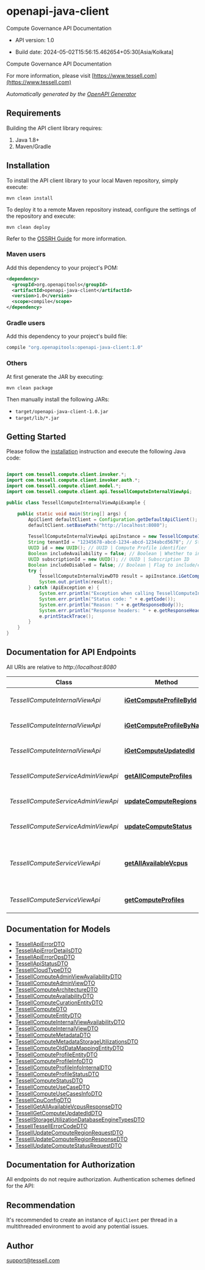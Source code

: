 # openapi-java-client

Compute Governance API Documentation

- API version: 1.0

- Build date: 2024-05-02T15:56:15.462654+05:30[Asia/Kolkata]

Compute Governance  API Documentation

  For more information, please visit [https://www.tessell.com](https://www.tessell.com)

*Automatically generated by the [OpenAPI Generator](https://openapi-generator.tech)*

## Requirements

Building the API client library requires:

1. Java 1.8+
2. Maven/Gradle

## Installation

To install the API client library to your local Maven repository, simply execute:

```shell
mvn clean install
```

To deploy it to a remote Maven repository instead, configure the settings of the repository and execute:

```shell
mvn clean deploy
```

Refer to the [OSSRH Guide](http://central.sonatype.org/pages/ossrh-guide.html) for more information.

### Maven users

Add this dependency to your project's POM:

```xml
<dependency>
  <groupId>org.openapitools</groupId>
  <artifactId>openapi-java-client</artifactId>
  <version>1.0</version>
  <scope>compile</scope>
</dependency>
```

### Gradle users

Add this dependency to your project's build file:

```groovy
compile "org.openapitools:openapi-java-client:1.0"
```

### Others

At first generate the JAR by executing:

```shell
mvn clean package
```

Then manually install the following JARs:

- `target/openapi-java-client-1.0.jar`
- `target/lib/*.jar`

## Getting Started

Please follow the [installation](#installation) instruction and execute the following Java code:

```java

import com.tessell.compute.client.invoker.*;
import com.tessell.compute.client.invoker.auth.*;
import com.tessell.compute.client.model.*;
import com.tessell.compute.client.api.TessellComputeInternalViewApi;

public class TessellComputeInternalViewApiExample {

    public static void main(String[] args) {
        ApiClient defaultClient = Configuration.getDefaultApiClient();
        defaultClient.setBasePath("http://localhost:8080");
        
        TessellComputeInternalViewApi apiInstance = new TessellComputeInternalViewApi(defaultClient);
        String tenantId = "12345678-abcd-1234-abcd-1234abcd5678"; // String | Id of the Tenant
        UUID id = new UUID(); // UUID | Compute Profile identifier
        Boolean includeAvailability = false; // Boolean | Whether to include availability info
        UUID subscriptionId = new UUID(); // UUID | Subscription ID
        Boolean includeDisabled = false; // Boolean | Flag to include/exclude disabled in computes curation in response
        try {
            TessellComputeInternalViewDTO result = apiInstance.iGetComputeProfileById(tenantId, id, includeAvailability, subscriptionId, includeDisabled);
            System.out.println(result);
        } catch (ApiException e) {
            System.err.println("Exception when calling TessellComputeInternalViewApi#iGetComputeProfileById");
            System.err.println("Status code: " + e.getCode());
            System.err.println("Reason: " + e.getResponseBody());
            System.err.println("Response headers: " + e.getResponseHeaders());
            e.printStackTrace();
        }
    }
}

```

## Documentation for API Endpoints

All URIs are relative to *http://localhost:8080*

Class | Method | HTTP request | Description
------------ | ------------- | ------------- | -------------
*TessellComputeInternalViewApi* | [**iGetComputeProfileById**](docs/TessellComputeInternalViewApi.md#iGetComputeProfileById) | **GET** /compute-service/tessell-internal/compute/id/{id} | Returns a compute profile.
*TessellComputeInternalViewApi* | [**iGetComputeProfileByName**](docs/TessellComputeInternalViewApi.md#iGetComputeProfileByName) | **GET** /compute-service/tessell-internal/compute/{cloudType}/name/{name} | Returns a compute profile.
*TessellComputeInternalViewApi* | [**iGetComputeUpdatedId**](docs/TessellComputeInternalViewApi.md#iGetComputeUpdatedId) | **GET** /compute-service/tessell-internal/compute/id/{id}/getUpdatedId | Returns Computes Updated Id
*TessellComputeServiceAdminViewApi* | [**getAllComputeProfiles**](docs/TessellComputeServiceAdminViewApi.md#getAllComputeProfiles) | **GET** /compute-service/governance/computes | Get all compute profiles.
*TessellComputeServiceAdminViewApi* | [**updateComputeRegions**](docs/TessellComputeServiceAdminViewApi.md#updateComputeRegions) | **PATCH** /compute-service/governance/computes/{name}/subscription/{subscription-name}/regions | Update compute regions
*TessellComputeServiceAdminViewApi* | [**updateComputeStatus**](docs/TessellComputeServiceAdminViewApi.md#updateComputeStatus) | **PATCH** /compute-service/governance/computes/{name}/subscription/{subscription-name} | Enable/Disable compute profile
*TessellComputeServiceViewApi* | [**getAllAvailableVcpus**](docs/TessellComputeServiceViewApi.md#getAllAvailableVcpus) | **GET** /compute-service/all-available-vcpus | Get all available vcpus, even if some are disabled for an user
*TessellComputeServiceViewApi* | [**getComputeProfiles**](docs/TessellComputeServiceViewApi.md#getComputeProfiles) | **GET** /compute-service/computes | Get a list of Compute Profiles.


## Documentation for Models

 - [TessellApiErrorDTO](docs/TessellApiErrorDTO.md)
 - [TessellApiErrorDetailsDTO](docs/TessellApiErrorDetailsDTO.md)
 - [TessellApiErrorOpsDTO](docs/TessellApiErrorOpsDTO.md)
 - [TessellApiStatusDTO](docs/TessellApiStatusDTO.md)
 - [TessellCloudTypeDTO](docs/TessellCloudTypeDTO.md)
 - [TessellComputeAdminViewAvailabilityDTO](docs/TessellComputeAdminViewAvailabilityDTO.md)
 - [TessellComputeAdminViewDTO](docs/TessellComputeAdminViewDTO.md)
 - [TessellComputeArchitectureDTO](docs/TessellComputeArchitectureDTO.md)
 - [TessellComputeAvailabilityDTO](docs/TessellComputeAvailabilityDTO.md)
 - [TessellComputeCurationEntityDTO](docs/TessellComputeCurationEntityDTO.md)
 - [TessellComputeDTO](docs/TessellComputeDTO.md)
 - [TessellComputeEntityDTO](docs/TessellComputeEntityDTO.md)
 - [TessellComputeInternalViewAvailabilityDTO](docs/TessellComputeInternalViewAvailabilityDTO.md)
 - [TessellComputeInternalViewDTO](docs/TessellComputeInternalViewDTO.md)
 - [TessellComputeMetadataDTO](docs/TessellComputeMetadataDTO.md)
 - [TessellComputeMetadataStorageUtilizationsDTO](docs/TessellComputeMetadataStorageUtilizationsDTO.md)
 - [TessellComputeOldDataMappingEntityDTO](docs/TessellComputeOldDataMappingEntityDTO.md)
 - [TessellComputeProfileEntityDTO](docs/TessellComputeProfileEntityDTO.md)
 - [TessellComputeProfileInfoDTO](docs/TessellComputeProfileInfoDTO.md)
 - [TessellComputeProfileInfoInternalDTO](docs/TessellComputeProfileInfoInternalDTO.md)
 - [TessellComputeProfileStatusDTO](docs/TessellComputeProfileStatusDTO.md)
 - [TessellComputeStatusDTO](docs/TessellComputeStatusDTO.md)
 - [TessellComputeUseCaseDTO](docs/TessellComputeUseCaseDTO.md)
 - [TessellComputeUseCasesInfoDTO](docs/TessellComputeUseCasesInfoDTO.md)
 - [TessellCpuConfigDTO](docs/TessellCpuConfigDTO.md)
 - [TessellGetAllAvailableVcpusResponseDTO](docs/TessellGetAllAvailableVcpusResponseDTO.md)
 - [TessellGetComputeUpdatedIdDTO](docs/TessellGetComputeUpdatedIdDTO.md)
 - [TessellStorageUtilizationDatabaseEngineTypesDTO](docs/TessellStorageUtilizationDatabaseEngineTypesDTO.md)
 - [TessellTessellErrorCodeDTO](docs/TessellTessellErrorCodeDTO.md)
 - [TessellUpdateComputeRegionRequestDTO](docs/TessellUpdateComputeRegionRequestDTO.md)
 - [TessellUpdateComputeRegionResponseDTO](docs/TessellUpdateComputeRegionResponseDTO.md)
 - [TessellUpdateComputeStatusRequestDTO](docs/TessellUpdateComputeStatusRequestDTO.md)


## Documentation for Authorization

All endpoints do not require authorization.
Authentication schemes defined for the API:

## Recommendation

It's recommended to create an instance of `ApiClient` per thread in a multithreaded environment to avoid any potential issues.

## Author

support@tessell.com

